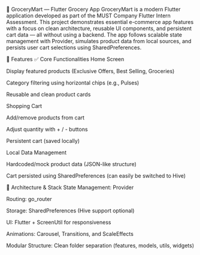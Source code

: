 🛒 GroceryMart — Flutter Grocery App
GroceryMart is a modern Flutter application developed as part of the MUST Company Flutter Intern Assessment. This project demonstrates essential e-commerce app features with a focus on clean architecture, reusable UI components, and persistent cart data — all without using a backend. The app follows scalable state management with Provider, simulates product data from local sources, and persists user cart selections using SharedPreferences.

📲 Features
✅ Core Functionalities
Home Screen

Display featured products (Exclusive Offers, Best Selling, Groceries)

Category filtering using horizontal chips (e.g., Pulses)

Reusable and clean product cards

Shopping Cart

Add/remove products from cart

Adjust quantity with + / - buttons

Persistent cart (saved locally)

Local Data Management

Hardcoded/mock product data (JSON-like structure)

Cart persisted using SharedPreferences (can easily be switched to Hive)

🧱 Architecture & Stack
State Management: Provider

Routing: go_router

Storage: SharedPreferences (Hive support optional)

UI: Flutter + ScreenUtil for responsiveness

Animations: Carousel, Transitions, and ScaleEffects

Modular Structure: Clean folder separation (features, models, utils, widgets)

